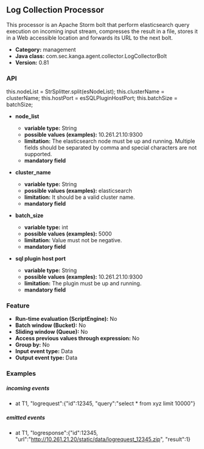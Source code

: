 Log Collection Processor
----------------------

This processor is an Apache Storm bolt that perform elasticsearch query execution on incoming input stream, compresses the result in a file, stores it in a Web accessible location and forwards its URL to the next bolt.<br>

* __Category:__ management
* __Java class:__ com.sec.kanga.agent.collector.LogCollectorBolt
* __Version:__ 0.81

### API

this.nodeList = StrSplitter.split(esNodeList);
		this.clusterName = clusterName;
		this.hostPort = esSQLPluginHostPort;
		this.batchSize = batchSize;

* __node_list__
    * __variable type:__ String
    * __possible values (examples):__ 10.261.21.10:9300
    * __limitation:__ The elasticsearch node must be up and running. Multiple fields should be separated by comma and special characters are not supported. 
    * __mandatory field__

* __cluster_name__
    * __variable type:__ String
    * __possible values (examples):__ elasticsearch
    * __limitation:__ It should be a valid cluster name.
    * __mandatory field__


* __batch_size__
    * __variable type:__ int
    * __possible values (examples):__ 5000
    * __limitation:__ Value must not be negative.
    * __mandatory field__

* __sql plugin host port__
    * __variable type:__ String
    * __possible values (examples):__ 10.261.21.10:9300
    * __limitation:__ The plugin must be up and running.
    * __mandatory field__
	
	
### Feature

* __Run-time evaluation (ScriptEngine):__ No
* __Batch window (Bucket):__ No
* __Sliding window (Queue):__ No
* __Access previous values through expression:__ No
* __Group by:__ No
* __Input event type:__ Data
* __Output event type:__ Data


### Examples

##### incoming events
* at T1, "logrequest":{"id":12345, "query":"select * from xyz limit 10000"}


##### emitted events
* at T1, "logresponse":{"id":12345, "url":"http://10.261.21.20/static/data/logrequest_12345.zip", "result":1}
